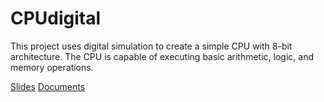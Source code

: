 # CPUdigital
This project uses digital simulation to create a simple CPU with 8-bit architecture. The CPU is capable of executing basic arithmetic, logic, and memory operations.

[Slides](https://docs.google.com/presentation/d/1fNoFzJFRtLQVsdWYHRuu3s3aPbqSRo80PAqd_CZN0bc/edit?usp=sharing)
[Documents](https://docs.google.com/document/d/1frzvz1W985muGhxWg73ivgIAw2roBIeKNfe4nc0y7oA/edit?usp=sharing)
